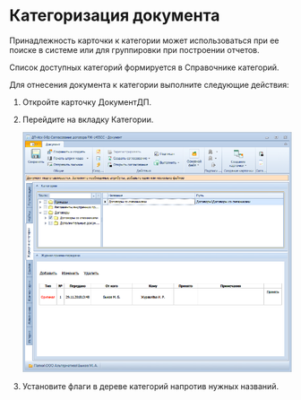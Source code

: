 # Категоризация документа

Принадлежность карточки к категории может использоваться при ее поиске в системе или для группировки при построении отчетов.

Список доступных категорий формируется в Справочнике категорий.

Для отнесения документа к категории выполните следующие действия:

1. Откройте карточку ДокументДП.

2. Перейдите на вкладку Категории.

   ![Отнесение документа к категории](img/Card_Doc_Tab_CategoryJournal.png "Отнесение документа к категории")

3. Установите флаги в дереве категорий напротив нужных названий.